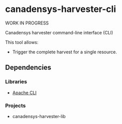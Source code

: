 canadensys-harvester-cli
=======================

WORK IN PROGRESS

Canadensys harvester command-line interface (CLI)

This tool allows:
* Trigger the complete harvest for a single resource.


Dependencies
------------
### Libraries
* [Apache CLI](http://commons.apache.org/proper/commons-cli/)

### Projects
* canadensys-harvester-lib
